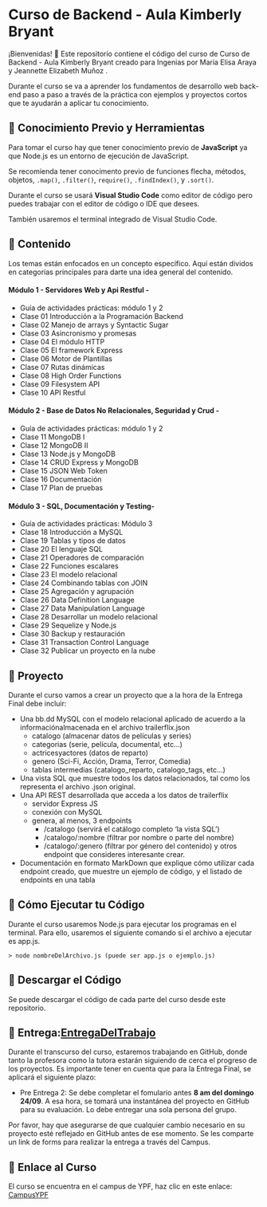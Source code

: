 # Curso de Backend - Aula Kimberly Bryant

¡Bienvenidas! 👋 Este repositorio contiene el código del curso de Curso de Backend - Aula Kimberly Bryant creado para Ingenias por Maria Elisa Araya y Jeannette Elizabeth Muñoz .

Durante el curso se va a aprender los fundamentos de desarrollo web back-end paso a paso a través de la práctica con ejemplos y proyectos cortos que te ayudarán a aplicar tu conocimiento. 


## 🔸 Conocimiento Previo y Herramientas

Para tomar el curso hay que tener conocimiento previo de **JavaScript** ya que Node.js es un entorno de ejecución de JavaScript. 

Se recomienda tener conocimento previo de funciones flecha, métodos, objetos, `.map()`, `.filter()`, `require()`, `.findIndex()`, y `.sort()`.

Durante el curso se usará **Visual Studio Code** como editor de código pero puedes trabajar con el editor de código o IDE que desees. 

También usaremos el terminal integrado de Visual Studio Code. 

## 🔹 Contenido

Los temas están enfocados en un concepto específico. Aquí están dividos en categorías principales para darte una idea general del contenido.


#### Módulo 1 - Servidores Web y Api Restful -
* Guía de actividades prácticas: módulo 1 y 2
* Clase 01 Introducción a la Programación Backend
* Clase 02 Manejo de arrays y Syntactic Sugar
* Clase 03 Asincronismo y promesas
* Clase 04 El módulo HTTP
* Clase 05 El framework Express
* Clase 06 Motor de Plantillas
* Clase 07 Rutas dinámicas
* Clase 08 High Order Functions
* Clase 09 Filesystem API
* Clase 10 API Restful

#### Módulo 2 - Base de Datos No Relacionales, Seguridad y Crud -
* Guía de actividades prácticas: módulo 1 y 2
* Clase 11 MongoDB I
* Clase 12 MongoDB II
* Clase 13 Node.js y MongoDB
* Clase 14 CRUD Express y MongoDB
* Clase 15 JSON Web Token
* Clase 16 Documentación
* Clase 17 Plan de pruebas

#### Módulo 3 - SQL, Documentación y Testing- 
* Guía de actividades prácticas: Módulo 3
* Clase 18 Introducción a MySQL
* Clase 19 Tablas y tipos de datos
* Clase 20 El lenguaje SQL
* Clase 21 Operadores de comparación
* Clase 22 Funciones escalares
* Clase 23 El modelo relacional
* Clase 24 Combinando tablas con JOIN
* Clase 25 Agregación y agrupación
* Clase 26 Data Definition Language
* Clase 27 Data Manipulation Language
* Clase 28 Desarrollar un modelo relacional
* Clase 29 Sequelize y Node.js
* Clase 30 Backup y restauración
* Clase 31 Transaction Control Language
* Clase 32 Publicar un proyecto en la nube
  

## 🔸 Proyecto

Durante el curso vamos a crear un proyecto que a la hora de la Entrega Final debe incluir:
* Una bb.dd MySQL con el modelo relacional aplicado de acuerdo a la informaciónalmacenada en el archivo trailerflix.json
  * catalogo (almacenar datos de películas y series)
  * categorias (serie, película, documental, etc...)
  * actricesyactores (datos de reparto)
  * genero (Sci-Fi, Acción, Drama, Terror, Comedia)
  * tablas intermedias (catalogo_reparto, catalogo_tags, etc...)
* Una vista SQL que muestre todos los datos relacionados, tal como los representa el archivo .json original.
* Una API REST desarrollada que acceda a los datos de trailerflix
  * servidor Express JS
  * conexión con MySQL
  * genera, al menos, 3 endpoints
    * /catalogo (servirá el catálogo completo ‘la vista SQL’)
    * /catalogo/:nombre (filtrar por nombre o parte del nombre)
    * /catalogo/:genero (filtrar por género del contenido) y otros endpoint que consideres interesante crear.
* Documentación en formato MarkDown que explique cómo utilizar cada endpoint creado, que muestre un ejemplo de código, y el listado de endpoints en una tabla
  

## 🔹 Cómo Ejecutar tu Código

Durante el curso usaremos Node.js para ejecutar los programas en el terminal. Para ello, usaremos el siguiente comando si el archivo a ejecutar es app.js.

```
> node nombreDelArchivo.js (puede ser app.js o ejemplo.js)
```

## 🔸 Descargar el Código
Se puede descargar el código de cada parte del curso desde este repositorio. 

## 🔹  Entrega:[EntregaDelTrabajo](https://forms.gle/C6CWo5dvnAHr4Rx8A) 

Durante el transcurso del curso, estaremos trabajando en GitHub, donde tanto la profesora como la tutora estarán siguiendo de cerca el progreso de los proyectos. Es importante tener en cuenta que para la Entrega Final, se aplicará el siguiente plazo:

  *  Pre Entrega 2: Se debe completar el fomulario antes **8 am del domingo 24/09**. A esa hora, se tomará una instantánea del proyecto en GitHub para su evaluación. Lo debe entregar una sola persona del grupo.

Por favor, hay que asegurarse de que cualquier cambio necesario en su proyecto esté reflejado en GitHub antes de ese momento. Se les comparte un link de forms para realizar la entrega a través del Campus.
   

## 🔸 Enlace al Curso
El curso se encuentra en el campus de YPF, haz clic en este enlace: [CampusYPF](https://campus.educalabs.org/course/view.php?id=616) 
